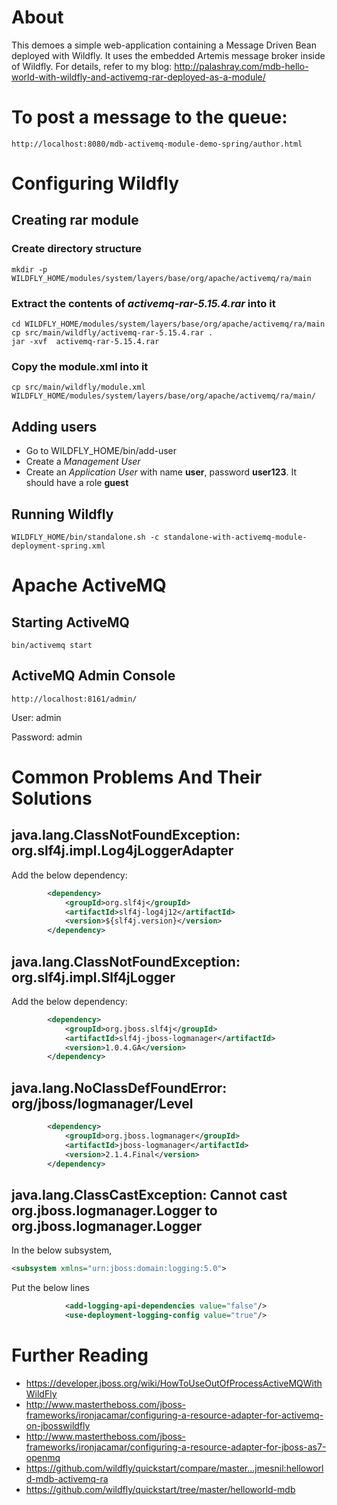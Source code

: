 # About

This demoes a simple web-application containing a Message Driven Bean deployed with Wildfly. It uses the embedded Artemis message broker inside of Wildfly. For details, refer to my blog: <http://palashray.com/mdb-hello-world-with-wildfly-and-activemq-rar-deployed-as-a-module/>


# To post a message to the queue:

	http://localhost:8080/mdb-activemq-module-demo-spring/author.html


# Configuring Wildfly
	
## Creating rar module

### Create directory structure

	mkdir -p WILDFLY_HOME/modules/system/layers/base/org/apache/activemq/ra/main

### Extract the contents of *activemq-rar-5.15.4.rar* into it

	cd WILDFLY_HOME/modules/system/layers/base/org/apache/activemq/ra/main
	cp src/main/wildfly/activemq-rar-5.15.4.rar .
	jar -xvf  activemq-rar-5.15.4.rar 

### Copy the module.xml into it
	
	cp src/main/wildfly/module.xml WILDFLY_HOME/modules/system/layers/base/org/apache/activemq/ra/main/	

## Adding users

- Go to WILDFLY_HOME/bin/add-user
- Create a *Management User*
- Create an *Application User* with name **user**, password **user123**. It should have a role **guest**

## Running Wildfly

	WILDFLY_HOME/bin/standalone.sh -c standalone-with-activemq-module-deployment-spring.xml
	
# Apache ActiveMQ

## Starting ActiveMQ

	bin/activemq start

## ActiveMQ Admin Console
	
	http://localhost:8161/admin/
	
User: admin

Password: admin		

# Common Problems And Their Solutions

## java.lang.ClassNotFoundException: org.slf4j.impl.Log4jLoggerAdapter

Add the below dependency:

``` xml
        <dependency>
            <groupId>org.slf4j</groupId>
            <artifactId>slf4j-log4j12</artifactId>
            <version>${slf4j.version}</version>
        </dependency>
```

## java.lang.ClassNotFoundException: org.slf4j.impl.Slf4jLogger

Add the below dependency:

``` xml
        <dependency>
            <groupId>org.jboss.slf4j</groupId>
            <artifactId>slf4j-jboss-logmanager</artifactId>
            <version>1.0.4.GA</version>
        </dependency>
```
 
## java.lang.NoClassDefFoundError: org/jboss/logmanager/Level

``` xml
        <dependency>
            <groupId>org.jboss.logmanager</groupId>
            <artifactId>jboss-logmanager</artifactId>
            <version>2.1.4.Final</version>
        </dependency>
```

## java.lang.ClassCastException: Cannot cast org.jboss.logmanager.Logger to org.jboss.logmanager.Logger

In the below subsystem,

``` xml
<subsystem xmlns="urn:jboss:domain:logging:5.0">
```

Put the below lines

``` xml
            <add-logging-api-dependencies value="false"/>
            <use-deployment-logging-config value="true"/>
```

# Further Reading

- <https://developer.jboss.org/wiki/HowToUseOutOfProcessActiveMQWithWildFly>
- <http://www.mastertheboss.com/jboss-frameworks/ironjacamar/configuring-a-resource-adapter-for-activemq-on-jbosswildfly>
- <http://www.mastertheboss.com/jboss-frameworks/ironjacamar/configuring-a-resource-adapter-for-jboss-as7-openmq>
- <https://github.com/wildfly/quickstart/compare/master...jmesnil:helloworld-mdb-activemq-ra>
- <https://github.com/wildfly/quickstart/tree/master/helloworld-mdb>
